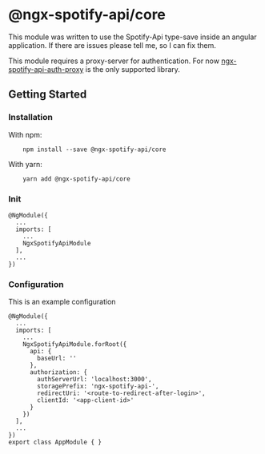 # @ngx-spotify-api/core
This module was written to use the Spotify-Api type-save inside an angular application.
If there are issues please tell me, so I can fix them.

This module requires a proxy-server for authentication. For now [ngx-spotify-api-auth-proxy]('https://github.com/jlandsmann/ngx-spotify-api-auth-proxy) is the only supported library.

## Getting Started
### Installation
With npm:
```
    npm install --save @ngx-spotify-api/core
```
With yarn:
```
    yarn add @ngx-spotify-api/core
```
### Init
```angular2
@NgModule({
  ...
  imports: [
    ...
    NgxSpotifyApiModule
  ],
  ...
})
```

### Configuration
This is an example configuration
```angular2
@NgModule({
  ...
  imports: [
    ...
    NgxSpotifyApiModule.forRoot({
      api: {
        baseUrl: ''
      },
      authorization: {
        authServerUrl: 'localhost:3000',
        storagePrefix: 'ngx-spotify-api-',
        redirectUri: '<route-to-redirect-after-login>',
        clientId: '<app-client-id>'
      }
    })
  ],
  ...
})
export class AppModule { }
```
